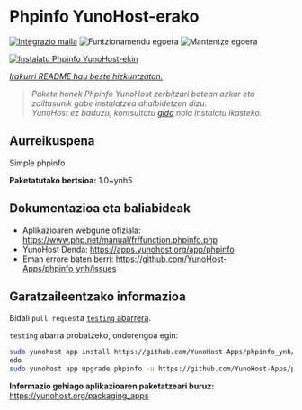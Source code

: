 <!--
Ohart ongi: README hau automatikoki sortu da <https://github.com/YunoHost/apps/tree/master/tools/readme_generator>ri esker
EZ editatu eskuz.
-->

# Phpinfo YunoHost-erako

[![Integrazio maila](https://dash.yunohost.org/integration/phpinfo.svg)](https://ci-apps.yunohost.org/ci/apps/phpinfo/) ![Funtzionamendu egoera](https://ci-apps.yunohost.org/ci/badges/phpinfo.status.svg) ![Mantentze egoera](https://ci-apps.yunohost.org/ci/badges/phpinfo.maintain.svg)

[![Instalatu Phpinfo YunoHost-ekin](https://install-app.yunohost.org/install-with-yunohost.svg)](https://install-app.yunohost.org/?app=phpinfo)

*[Irakurri README hau beste hizkuntzatan.](./ALL_README.md)*

> *Pakete honek Phpinfo YunoHost zerbitzari batean azkar eta zailtasunik gabe instalatzea ahalbidetzen dizu.*  
> *YunoHost ez baduzu, kontsultatu [gida](https://yunohost.org/install) nola instalatu ikasteko.*

## Aurreikuspena

Simple phpinfo

**Paketatutako bertsioa:** 1.0~ynh5
## Dokumentazioa eta baliabideak

- Aplikazioaren webgune ofiziala: <https://www.php.net/manual/fr/function.phpinfo.php>
- YunoHost Denda: <https://apps.yunohost.org/app/phpinfo>
- Eman errore baten berri: <https://github.com/YunoHost-Apps/phpinfo_ynh/issues>

## Garatzaileentzako informazioa

Bidali `pull request`a [`testing` abarrera](https://github.com/YunoHost-Apps/phpinfo_ynh/tree/testing).

`testing` abarra probatzeko, ondorengoa egin:

```bash
sudo yunohost app install https://github.com/YunoHost-Apps/phpinfo_ynh/tree/testing --debug
edo
sudo yunohost app upgrade phpinfo -u https://github.com/YunoHost-Apps/phpinfo_ynh/tree/testing --debug
```

**Informazio gehiago aplikazioaren paketatzeari buruz:** <https://yunohost.org/packaging_apps>
